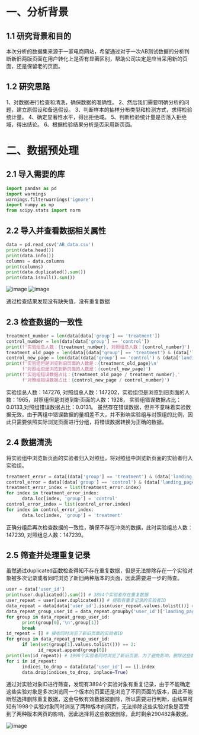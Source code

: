 # 一、分析背景
## 1.1 研究背景和目的
本次分析的数据集来源于一家电商网站，希望通过对于一次AB测试数据的分析判断新旧两版页面在用户转化上是否有显著区别，帮助公司决定是应当采用新的页面，还是保留老的页面。
## 1.2 研究思路
1、对数据进行检查和清洗，确保数据的准确性。
2、然后我们需要明确分析的问题，建立原假设和备选假设。
3、判断样本的抽样分布类型和检测方式，求得检验统计量。
4、确定显著性水平，得出拒绝域。
5、判断检验统计量是否落入拒绝域，得出结论。
6、根据检验结果分析是否采用新页面。
# 二、数据预处理
## 2.1 导入需要的库
```python
import pandas as pd
import warnings
warnings.filterwarnings('ignore')
import numpy as np
from scipy.stats import norm
```
## 2.2 导入并查看数据相关属性
```python
data = pd.read_csv('AB_data.csv')
print(data.head())
print(data.info())
columns = data.columns
print(columns)
print(data.duplicated().sum())
print(data.isnull().sum())
```
![image](https://github.com/user-attachments/assets/41416201-4292-436a-b1ab-475eb2f91d33)
![image](https://github.com/user-attachments/assets/52a0de2d-b5aa-46d2-9218-ce4973dc753a)

通过检查结果发现没有缺失值，没有重复数据
## 2.3 检查数据的一致性
```python
treatment_number = len(data[data['group'] == 'treatment'])
control_number = len(data[data['group'] == 'control'])
print(f'实验组总人数：{treatment_number}, 对照组总人数：{control_number}')
treatment_old_page = len(data[(data['group'] == 'treatment') & (data['landing_page'] == 'old_page')])
control_new_page = len(data[(data['group'] == 'control') & (data['landing_page'] == 'new_page')])
print(f'实验组但是浏览到旧页面的人数是：{treatment_old_page}\n'
      f'对照组但是浏览到新页面的人数是：{control_new_page}')
print(f'实验组错误数据占比：{treatment_old_page / treatment_number},'
      f'对照组错误数据占比：{control_new_page / control_number}')
```
实验组总人数：147276, 对照组总人数：147202，实验组但是浏览到旧页面的人数：1965，对照组但是浏览到新页面的人数：1928， 实验组错误数据占比：0.0133,对照组错误数据占比：0.0131。 虽然存在错误数据，但并不意味着实验数据无效，由于两组中错误数据的量相差不大，并不影响实验组与对照组的比例，因此只需要依照实际浏览页面进行分组，将错误数据转换为正确的数据。
## 2.4 数据清洗
将实验组中浏览新页面的实验者归入对照组，将对照组中浏览新页面的实验者归入实验组。
```python
treatment_error = data[(data['group'] == 'treatment') & (data['landing_page'] == 'old_page')]
control_error = data[(data['group'] == 'control') & (data['landing_page'] == 'new_page')]
treatment_error_index = list(treatment_error.index)
for index in treatment_error_index:
      data.loc[index, 'group'] = 'control'
control_error_index = list(control_error.index)
for index in control_error_index:
      data.loc[index, 'group'] = 'treatment'
```
正确分组后再次检查数据的一致性，确保不存在冲突的数据，此时实验组总人数：147239, 对照组总人数：147239。
## 2.5 筛查并处理重复记录
虽然通过duplicated函数检查得知不存在重复数据，但是无法排除存在一个实验对象被多次记录或者同时浏览了新旧两种版本的页面，因此需要进一步的筛查。
```python
user = data['user_id']
print(user.duplicated().sum()) # 3894个实验者存在重复数据
user_repeat = user[user.duplicated()] # 提取有重复记录的实验者ID
data_repeat = data[data['user_id'].isin(user_repeat.values.tolist())] # 提取实验者ID重复的所有数据
data_repeat_group_user_id = data_repeat.groupby('user_id')['landing_page']
for group in data_repeat_group_user_id:
      print(group[0],'\n',group[1])
      break
id_repeat = [] # 接收同时浏览了新旧页面的实验者ID
for group in data_repeat_group_user_id:
      if len(set(group[1].values.tolist())) == 2:
            id_repeat.append(group[0])
print(len(id_repeat)) # 1998个实验者同时浏览了新旧页面，为了避免影响，删除这些数据
for i in id_repeat:
      indices_to_drop = data[data['user_id'] == i].index
      data.drop(indices_to_drop, inplace=True)
```
通过对实验对象ID进行筛查，发现有3894个实验对象有重复记录，由于不能确定这些实验对象是多次浏览同一个版本的页面还是浏览了不同页面的版本，因此不能断然选择删除重复数据，这会导致有效数据被删除，所以需要进行判断，由结果可知有1998个实验对象同时浏览了两种版本的网页，无法排除这些实验对象是否受到了两种版本网页的影响，因此选择将这些数据删除，此时剩余290482条数据。

![image](https://github.com/user-attachments/assets/a44958cb-04f6-4aad-9359-ffb3d7a872c2)

